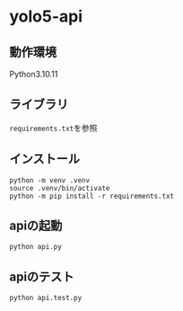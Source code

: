 # yolo5-api

## 動作環境
Python3.10.11

## ライブラリ
`requirements.txt`を参照

## インストール
```
python -m venv .venv
source .venv/bin/activate
python -m pip install -r requirements.txt
```

## apiの起動
```
python api.py
```

## apiのテスト
```
python api.test.py
```
